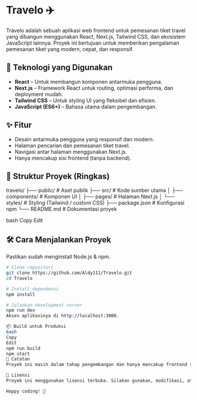 # Travelo ✈️

Travelo adalah sebuah aplikasi web frontend untuk pemesanan tiket travel yang dibangun menggunakan React, Next.js, Tailwind CSS, dan ekosistem JavaScript lainnya. Proyek ini bertujuan untuk memberikan pengalaman pemesanan tiket yang modern, cepat, dan responsif.

## 🚀 Teknologi yang Digunakan

- **React** – Untuk membangun komponen antarmuka pengguna.
- **Next.js** – Framework React untuk routing, optimasi performa, dan deployment mudah.
- **Tailwind CSS** – Untuk styling UI yang fleksibel dan efisien.
- **JavaScript (ES6+)** – Bahasa utama dalam pengembangan.

## ✨ Fitur

- Desain antarmuka pengguna yang responsif dan modern.
- Halaman pencarian dan pemesanan tiket travel.
- Navigasi antar halaman menggunakan Next.js.
- Hanya mencakup sisi frontend (tanpa backend).

## 📁 Struktur Proyek (Ringkas)

travelo/
├── public/ # Aset publik
├── src/ # Kode sumber utama
│ ├── components/ # Komponen UI
│ ├── pages/ # Halaman Next.js
│ └── styles/ # Styling (Tailwind / custom CSS)
├── package.json # Konfigurasi npm
└── README.md # Dokumentasi proyek

bash
Copy
Edit

## 🛠️ Cara Menjalankan Proyek

Pastikan sudah menginstall Node.js & npm.

```bash
# Clone repositori
git clone https://github.com/Aldy111/Travelo.git
cd Travelo

# Install dependensi
npm install

# Jalankan development server
npm run dev
Akses aplikasinya di http://localhost:3000.

📦 Build untuk Produksi
bash
Copy
Edit
npm run build
npm start
📌 Catatan
Proyek ini masih dalam tahap pengembangan dan hanya mencakup frontend saja. Untuk implementasi backend atau integrasi API, silakan dikembangkan lebih lanjut.

📄 Lisensi
Proyek ini menggunakan lisensi terbuka. Silakan gunakan, modifikasi, atau kontribusi sesuai kebutuhan.

Happy coding! 🚀
